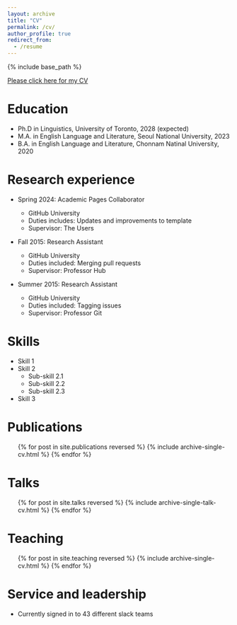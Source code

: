 ```yaml
---
layout: archive
title: "CV"
permalink: /cv/
author_profile: true
redirect_from:
  - /resume
---
```


{% include base_path %}

[Please click here for my CV](https://jchowgw.github.io/files/CV_Juhyung%20Cho.pdf)

Education
======
* Ph.D in Linguistics, University of Toronto, 2028 (expected)
* M.A. in English Language and Literature, Seoul National University, 2023
* B.A. in English Language and Literature, Chonnam Natinal University, 2020

Research experience
======
* Spring 2024: Academic Pages Collaborator
  * GitHub University
  * Duties includes: Updates and improvements to template
  * Supervisor: The Users

* Fall 2015: Research Assistant
  * GitHub University
  * Duties included: Merging pull requests
  * Supervisor: Professor Hub

* Summer 2015: Research Assistant
  * GitHub University
  * Duties included: Tagging issues
  * Supervisor: Professor Git
  
Skills
======
* Skill 1
* Skill 2
  * Sub-skill 2.1
  * Sub-skill 2.2
  * Sub-skill 2.3
* Skill 3

Publications
======
  <ul>{% for post in site.publications reversed %}
    {% include archive-single-cv.html %}
  {% endfor %}</ul>
  
Talks
======
  <ul>{% for post in site.talks reversed %}
    {% include archive-single-talk-cv.html  %}
  {% endfor %}</ul>
  
Teaching
======
  <ul>{% for post in site.teaching reversed %}
    {% include archive-single-cv.html %}
  {% endfor %}</ul>
  
Service and leadership
======
* Currently signed in to 43 different slack teams
